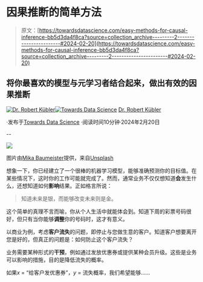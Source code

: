 # 因果推断的简单方法

> 原文：[https://towardsdatascience.com/easy-methods-for-causal-inference-bb5d3da4f8ca?source=collection_archive---------2-----------------------#2024-02-20](https://towardsdatascience.com/easy-methods-for-causal-inference-bb5d3da4f8ca?source=collection_archive---------2-----------------------#2024-02-20)

## 将你最喜欢的模型与元学习者结合起来，做出有效的因果推断

[](https://dr-robert-kuebler.medium.com/?source=post_page---byline--bb5d3da4f8ca--------------------------------)[![Dr. Robert Kübler](../Images/3b8d8b88f76c0c43d9c305e3885e7ab9.png)](https://dr-robert-kuebler.medium.com/?source=post_page---byline--bb5d3da4f8ca--------------------------------)[](https://towardsdatascience.com/?source=post_page---byline--bb5d3da4f8ca--------------------------------)[![Towards Data Science](../Images/a6ff2676ffcc0c7aad8aaf1d79379785.png)](https://towardsdatascience.com/?source=post_page---byline--bb5d3da4f8ca--------------------------------) [Dr. Robert Kübler](https://dr-robert-kuebler.medium.com/?source=post_page---byline--bb5d3da4f8ca--------------------------------)

·发布于[Towards Data Science](https://towardsdatascience.com/?source=post_page---byline--bb5d3da4f8ca--------------------------------) ·阅读时间10分钟·2024年2月20日

--

![](../Images/b4c61e7acf7579403b0c0d5dcd23d636.png)

图片由[Mika Baumeister](https://unsplash.com/@kommumikation?utm_source=medium&utm_medium=referral)提供，来自[Unsplash](https://unsplash.com/?utm_source=medium&utm_medium=referral)

想象一下，你已经建立了一个很棒的机器学习模型，能够准确预测你的目标值。在某些情况下，这时你的工作可能就完成了。然而，通常业务不仅仅想知道**会**发生什么，还想知道如何**影响**结果。正如格言所说：

> 知道未来是银，而能够改变未来则是金。

这个简单的真理不言而喻，你从个人生活中就能体会到。知道下周的彩票号码很好，但只有当你能够**调整**你的号码时，这才有意义。

以商业为例，考虑**客户流失**的问题，即停止与您做生意的客户。知道客户想要离开您是好的，但真正的问题是：如何防止这个客户流失？

业务需要某种形式的**干预**，例如通过发放优惠券或提供某种会员升级。这些是业务可以影响的措施，目的是降低流失的概率。

如果*x* = “给客户发优惠券”，*y* = 流失概率，我们希望能够……
